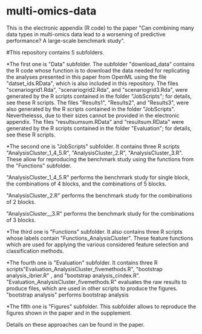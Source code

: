 # multi-omics-data
This is the electronic appendix (R code) to the paper 
"Can combining many data types in multi-omics data lead to a worsening of predictive performance? A large-scale benchmark study".

#This repository contains 5 subfolders.

*The first one is "Data" subfolder.
The subfolder "download_data" contains the R code 
whose function is to download the data needed for replicating the analyses presented in this paper from OpenML using the file "datset_ids.RData", which is also included in this repository.
The files "scenariogrid1.Rda", "scenariogrid2.Rda", and "scenariogrid3.Rda",  were generated by the R scripts contained in the folder "JobScripts"; for details, see these R scripts.
The files "Results1", "Results2", and "Results3", were also generated by the R scripts contained in the folder "JobScripts". Neverthelesss, due to their sizes cannot be provided in the electronic appendix.
The files "resultsumsum.RData" and "resultsum.RData"  were generated by the R scripts contained in the folder "Evaluation"; for details, see these R scripts.

*The second one is "JobScripts" subfolder.
It contains three R scripts "AnalysisCluster_1_4_5.R", "AnalysisCluster_2.R", "AnalysisCluster_3.R".
These allow for reproducing the benchmark study using the functions from the "Functions" subfolder.

"AnalysisCluster_1_4_5.R" performs the benchmark study for single block, the combinations of 4 blocks, and the combinations of 5 blocks.

"AnalysisCluster_2.R" performs the benchmark study for the combinations of 2 blocks.

"AnalysisCluster__3.R" performs the benchmark study for the combinations of 3 blocks.

*The third one  is "Functions" subfolder.
It also contains three R scripts whose labels contain "Functions_AnalysisCluster". These feature functions which are used for applying the various considered feature selection and classification methods.


*The fourth one is "Evaluation" subfolder.
It contains three R scripts"Evaluation_AnalysisCluster_fivemethods.R", "bootstrap analysis_ibrier.R" , and "bootstrap analysis_cindex.R".
"Evaluation_AnalysisCluster_fivemethods.R" evaluates the raw results to produce files, which are used in other scripts to produce the figures.
"bootstrap analysis" performs bootstrap analysis

*The fifth one is "Figures" subfolder.
 This subfolder allows to reproduce the figures shown in the paper and in the supplement.

Details on these approaches can be found in the paper.
